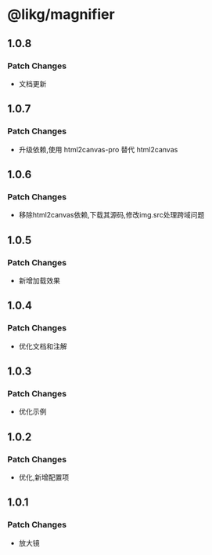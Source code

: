 # @likg/magnifier

## 1.0.8

### Patch Changes

- 文档更新

## 1.0.7

### Patch Changes

- 升级依赖,使用 html2canvas-pro 替代 html2canvas

## 1.0.6

### Patch Changes

- 移除html2canvas依赖,下载其源码,修改img.src处理跨域问题

## 1.0.5

### Patch Changes

- 新增加载效果

## 1.0.4

### Patch Changes

- 优化文档和注解

## 1.0.3

### Patch Changes

- 优化示例

## 1.0.2

### Patch Changes

- 优化,新增配置项

## 1.0.1

### Patch Changes

- 放大镜
